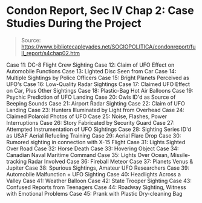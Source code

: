 # Condon Report, Sec IV Chap 2: Case Studies During the Project

> Source: https://www.bibliotecapleyades.net/SOCIOPOLITICA/condonreport/full_report/s4chap02.htm

Case 11: DC-8 Flight Crew Sighting
Case 12: Claim of UFO Effect on Automobile Functions
Case 13: Lighted Disc Seen from Car
Case 14: Multiple Sightings by Police Officers
Case 15: Bright Planets Perceived as UFO's
Case 16: Low-Quality Radar Sightings
Case 17: Claimed UFO Effect on Car, Plus Other Sightings
Case 18: Plastic-Bag Hot Air Balloons
Case 19: Psychic Prediction of UFO Landing
Case 20: Owls ID'd as Source of Beeping Sounds
Case 21: Airport Radar Sighting
Case 22: Claim of UFO Landing
Case 23: Hunters Illuminated by Light from Overhead
Case 24: Claimed Polaroid Photos of UFO
Case 25: Noise, Flashes, Power Interruptions
Case 26: Story Fabricated by Security Guard
Case 27: Attempted Instrumentation of UFO Sightings
Case 28: Sighting Series ID'd as USAF Aerial Refueling Training
Case 29: Aerial Flare Drop
Case 30: Rumored sighting in connection with X-15 Flight
Case 31: Lights Sighted Over Road
Case 32: Horse Death
Case 33: Hovering Object
Case 34: Canadian Naval Maritime Command
Case 35: Lights Over Ocean, Missile-tracking Radar Involved
Case 36: Fireball Meteor
Case 37: Planets Venus & Jupiter
Case 38: Spurious Sightings, Amateur UFO Researchers
Case 39: Automobile Malfunction + UFO Sighting
Case 40: Headlights Across a Valley
Case 41: Weather Balloon
Case 42: State Trooper Sighting
Case 43: Confused Reports from Teenagers
Case 44: Roadway Sighting, Witness with Emotional Problems
Case 45: Prank with Plastic Dry-cleaning Bag
